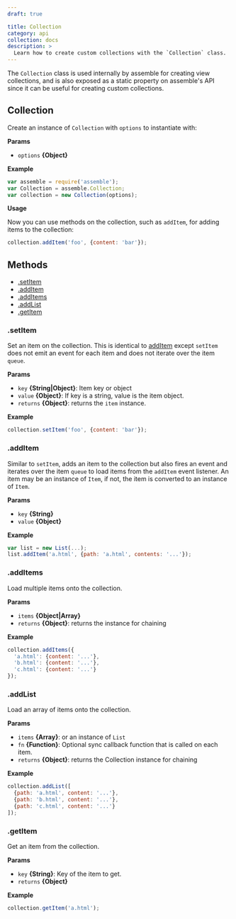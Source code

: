 ```yaml
---
draft: true

title: Collection
category: api
collection: docs
description: > 
  Learn how to create custom collections with the `Collection` class.
---
```


The `Collection` class is used internally by assemble for creating view collections, and is also exposed as a static property on assemble's API since it can be useful for creating custom collections. 

## Collection

Create an instance of `Collection` with `options` to instantiate with:

**Params**

* `options` **{Object}**

**Example**

```js
var assemble = require('assemble');
var Collection = assemble.Collection;
var collection = new Collection(options);
```

**Usage**

Now you can use methods on the collection, such as `addItem`, for adding items to the collection:

```js
collection.addItem('foo', {content: 'bar'});
```

## Methods

* [.setItem](#setItem)
* [.addItem](#addItem)
* [.addItems](#addItems)
* [.addList](#addList)
* [.getItem](#getItem)

### .setItem

Set an item on the collection. This is identical to [addItem](#addItem) except `setItem` does not emit an event for each item and does not iterate over the item `queue`.

**Params**

* `key` **{String|Object}**: Item key or object
* `value` **{Object}**: If key is a string, value is the item object.
* `returns` **{Object}**: returns the `item` instance.

**Example**

```js
collection.setItem('foo', {content: 'bar'});
```

### .addItem

Similar to `setItem`, adds an item to the collection but also fires an event and iterates over the item `queue` to load items from the `addItem` event listener.  An item may be an instance of `Item`, if not, the item is converted to an instance of `Item`.

**Params**

* `key` **{String}**
* `value` **{Object}**

**Example**

```js
var list = new List(...);
list.addItem('a.html', {path: 'a.html', contents: '...'});
```

### .addItems

Load multiple items onto the collection.

**Params**

* `items` **{Object|Array}**
* `returns` **{Object}**: returns the instance for chaining

**Example**

```js
collection.addItems({
  'a.html': {content: '...'},
  'b.html': {content: '...'},
  'c.html': {content: '...'}
});
```

### .addList

Load an array of items onto the collection.

**Params**

* `items` **{Array}**: or an instance of `List`
* `fn` **{Function}**: Optional sync callback function that is called on each item.
* `returns` **{Object}**: returns the Collection instance for chaining

**Example**

```js
collection.addList([
  {path: 'a.html', content: '...'},
  {path: 'b.html', content: '...'},
  {path: 'c.html', content: '...'}
]);
```

### .getItem

Get an item from the collection.

**Params**

* `key` **{String}**: Key of the item to get.
* `returns` **{Object}**

**Example**

```js
collection.getItem('a.html');
```
